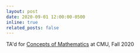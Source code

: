 ```yaml
---
layout: post
date: 2020-09-01 12:00:00-0500
inline: true
related_posts: false
---
```


TA'd for [Concepts of Mathematics](https://www.math.cmu.edu/~jmackey/151_128/welcome.html) at CMU, Fall 2020
